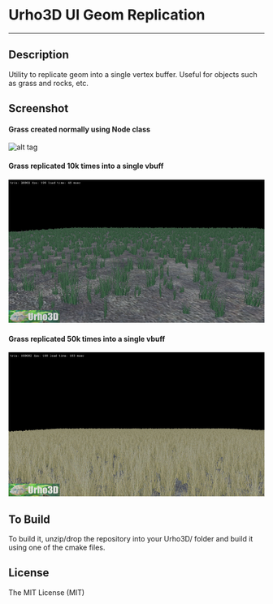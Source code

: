# Urho3D UI Geom Replication
-----------------------------------------------------------------------------------

Description
-----------------------------------------------------------------------------------
Utility to replicate geom into a single vertex buffer.  Useful for objects such as grass and rocks, etc.

Screenshot
-----------------------------------------------------------------------------------
#### Grass created normally using Node class
![alt tag](https://github.com/Lumak/Urho3D-Geom-Replication/blob/master/screenshot/replicatedGeom1.jpg)

#### Grass replicated 10k times into a single vbuff
![alt tag](https://github.com/Lumak/Urho3D-Geom-Replication/blob/master/screenshot/replicatedGeom2.jpg)

#### Grass replicated 50k times into a single vbuff
![alt tag](https://github.com/Lumak/Urho3D-Geom-Replication/blob/master/screenshot/replicatedGeom3.jpg)

To Build
-----------------------------------------------------------------------------------
To build it, unzip/drop the repository into your Urho3D/ folder and build it using one of the cmake files.

License
-----------------------------------------------------------------------------------
The MIT License (MIT)











